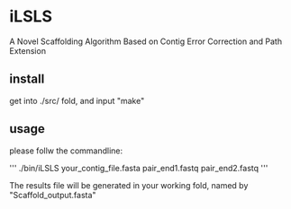 # iLSLS
A Novel Scaffolding Algorithm Based on Contig Error Correction and Path Extension

## install

get into ./src/ fold, and input "make"

## usage

please follw the commandline:

'''
./bin/iLSLS your_contig_file.fasta pair_end1.fastq pair_end2.fastq
'''

The results file will be generated in your working fold, named by "Scaffold_output.fasta"